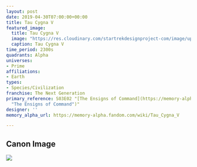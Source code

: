 ```yaml
---
layout: post
date: 2019-04-30T07:00:00+00:00
title: Tau Cygna V
featured_image:
  title: Tau Cygna V
  image: "https://res.cloudinary.com/startrekdesignproject-com/image/upload/v1556644185/TauCygnaV.png"
  caption: Tau Cygna V
time_period: 2300s
quadrants: Alpha
universes:
- Prime
affiliations:
- Earth
types:
- Species/Civilization
franchise: The Next Generation
primary_reference: S03E02 "[The Ensigns of Command](https://memory-alpha.fandom.com/wiki/The_Ensigns_of_Command
  "The Ensigns of Command")"
designer: ''
memory_alpha_url: https://memory-alpha.fandom.com/wiki/Tau_Cygna_V

---
```

## Canon Image

![](https://res.cloudinary.com/startrekdesignproject-com/image/upload/v1556644186/TauCygnaV_EnsignsOfCommand.jpg)